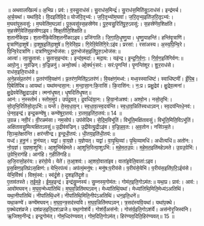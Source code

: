 

  
॥ अथवालखिल्यं॥ अ॒भिप्र। प्रव॑:। व॒स्सु॒राध॑सं। सु॒राध॑स॒मिन्द्रं॑। सु॒राध॑स॒मिति॑सु॒ऽराध॑सं। इन्द्र॑मर्च। अ॒र्च॒यथा॑। यथा॑वि॒दे। वि॒दइति॑वि॒दे॥ योज॑रि॒तृभ्य॑:। ज॒रि॒तृभ्यो॑म॒घवा॑। ज॒रि॒तृभ्य॒इति॑ज॒रि॒तृऽभ्य॑:। म॒घवा॑पुरू॒वसु॑:। म॒घवेति॑म॒घऽवा॑। पु॒रू॒वसु॑स्स॒हस्रे॑णेव। पु॒रु॒वसु॒रिति॑पु॒रु॒ऽवसु॑:। स॒हस्रे॑णॆव॒शिक्ष॑ति। स॒हस्रे॑णॆ॒वेति॑स॒हस्रे॑णऽइव। शिक्ष॒तीति॒शिक्ष॑ति॥  
श॒तानी॑केव॒प्र। श॒तानी॑के॒वेति॑श॒तनी॑काऽइव। प्रजि॑गाति। जि॒गा॒ति॒धृ॒ष्णु॒या। धृ॒ष्णु॒याहन्ति॑। हन्ति॑वृ॒त्राणि॑। वृ॒त्राणि॑दा॒शुषे॑। दा॒शुष॒इति॑दा॒शुषे॑॥ गि॒रेरि॑व॒प्र। गि॒रेरि॒वेति॑गि॒रे:ऽइ॑व। प्ररसा॑:। रसा॑अस्य। अ॒स्य॒पि॒न्वि॒रे। पि॒न्वि॒रेदत्रा॑णि। दत्रा॑णिपुरु॒भोज॑स:। पु॒रु॒भोज॑स॒इति॑पु॒रु॒ऽभोज॑स:॥  
आत्वा॑। त्वा॒सु॒तास॑:। सु॒तास॒इन्द॑व:। इन्द॑व॒मदा॑:। मदा॒य:। यइ॑न्द्र। इ॒न्द्र॒गि॒र्व॒ण॒:। गि॒र्व॒ण॒इति॑गिर्वण:॥ आपो॒नु। नुव॑ज्रिन्। व॒ज्रि॒न्ननु॑। अन्वो॒क्यं॑। ओ॒क्यं॑१॒॑सर॑:। सर॑:पृ॒णन्ति॑। पृ॒णन्ति॑शूर। शू॒र॒राध॑से। राध॑स॒इति॒राध॑से॥  
अ॒ने॒हसं॑प्र॒तर॑णं। प्र॒तर॑णंवि॒वक्ष॑णं। प्र॒तर॑ण॒मिति॑प्र॒ऽतर॑णं। वि॒वक्ष॑णं॒मध्व॑:। मध्व॒स्स्वाधि॑ष्टं। स्वाधि॑ष्टमीं। ईं॒पि॒ब॒। पि॒बेति॑पिब॥ आयथा॑। यथा॑मन्दसा॒न:। म॒न्दा॒सा॒न:कि॒रासि॑। कि॒रासि॑न:। न॒:प्र। प्रक्षु॒द्रेव॑। क्षु॒द्रेव॒त्मना॑। क्षु॒द्रेववेति॑क्षु॒द्राऽइ॑व। त्मना॑धृ॒षत्। धृ॒षदिति॑धृ॒षत्॥  
आन॑:। न॒स्स्तोमं॑। स्तोम॒मुप॑। उप॑द्र॒वत्। द्र॒वध्दि॑या॒न:। हि॒या॒नोअश्व॑:। अश्वो॒न। नसो॒तृभि॑:। सो॒तृभि॒रिति॑सो॒तृऽभि॑:॥ यन्ते॑। ते॒स्व॒धा॒व॒न्। स्व॒धा॒व॒त्स्व॒दय॑न्ति। स्व॒धा॒व॒न्निति॑स्वधाऽवन्। स्व॒दय॑न्तिधे॒नव॑:। धे॒नव॒इन्द्र॑। इन्द्र॒कण्वे॑षु। कण्वे॑षुरा॒तय॑:। रा॒तय॒इति॑रा॒तय॑:॥ 14 ॥  
उ॒ग्रन्न। नवी॒रं। वी॒रन्नम॑सा। नम॒सोप॑। उप॑सेदिम। से॒दि॒म॒विभू॑तिं। विभू॑ति॒मक्षि॑तावसुं। विभू॑ति॒मिति॒विऽभू॑तिं। अक्षि॑तावसु॒मित्यक्षि॑तऽवसुं॥ उ॒द्रीव॑वज्रिन्। उ॒द्रीवेत्यु॒द्रीऽइ॑व। व॒ज्रि॒न्न॒व॒त:। अ॒व॒तोन। नसि॑ञ्च॒ते। सि॒ञ्च॒तेक्षर॑न्ति। क्षर॑न्तीन्द्र। इ॒न्द्र॒धी॒तय॑:। धी॒तय॒इति॑धी॒तय॑:॥  
यध्द॑। ह॒नू॒नं। नू॒नंयत्। यद्वा॑। वा॒य॒ज्ञे। य॒ज्ञेयत्। यद्वा॑। वा॒पृ॒थि॒व्यां। पृ॒थि॒व्यामधि॑। अधीत्यधि॑॥ अतो॑न:। नो॒य॒ज्ञं। य॒ज्ञमा॒शुभि॑:। आ॒शुभि॑र्महेमते। आ॒शुभि॒रित्या॒शुऽभि॑:। म॒हे॒म॒त॒उ॒ग्र:। म॒हे॒म॒त॒इति॑महेऽमते। उ॒ग्रउ॒ग्रेभि॑:। उ॒ग्रेभि॒राग॑हि। आग॑हि। ग॒हीति॑गहि॥  
अ॒जि॒रासो॒हर॑य:। हर॑यो॒ये। येते॑। त॒आ॒शव॑:। आ॒शवो॒वाता॑इव। वाता॑इ॒वेति॒वाता॑:ऽइव। प्र॒स॒क्षिण॒इतिप्र॑ऽस॒क्षिण॑:॥ येभि॒रप॑त्यं। अप॑त्यं॒मनु॑ष:। मनु॑ष:प॒रीय॑से। प॒रीय॑से॒येभि॑। प॒रीय॑स॒इति॑प॒रि॒ऽईय॑से। येभि॒र्विश्वं॑। विश्वं॒स्व॑:। स्व॑र्दृ॒शे। दृ॒शइति॑दृ॒शे॥  
ए॒ताव॑तस्ते। त॒ई॒म॒हे॒। ई॒म॒ह॒इन्द्र॑। इन्द्र॑सु॒म्नस्य॑। सु॒म्नस्य॒गोम॑त:। गोम॑त॒इति॒गोऽम॑त:॥ यथा॒प्र। प्राव॑:। आव॑:। आवो॑मघवन्। म॒घ॒व॒न्मेध्या॑तिथिं। म॒घ॒व॒न्निति॑मघऽवन्। मेध्या॑तिथिं॒यथा॑। मेध्या॑तिथि॒मिति॒मेध्य॑ऽअतिथिं। यथा॒नीपा॑तिथिं। नीपा॑तिथिं॒धने॑। नीपा॑तिथि॒मिति॒नीप॑ऽअतिथिं। धन॒इति॒धने॑॥  
यथा॒कण्वे॑। कण्वे॑मघवन्। म॒घ॒व॒न्त्र॒सद॑स्यवि। म॒घ॒व॒न्निति॑मघऽवन्। त्र॒सद॑स्यवि॒यथा॑। यथा॑प॒क्थे। प॒क्थेदश॑व्रजे। दश॑व्रज॒इति॒दश॑ऽव्रजे॥ यथा॒गोश॑र्ये। गोश॑र्ये॒अस॑नो:। गोस॑र्य॒इति॒गोऽश॑र्ये। अस॑नोरृ॒जिस्व॑नि। ऋ॒जिश्व॒नीन्द्र॑। इन्द्र॒गोम॑त्। गोम॒ध्दिर॑ण्यवत्। गोम॒दिति॒गोऽम॑त्। हिर॑ण्यव॒दिति॒हिर॑ण्यवत्॥ 15 ॥  
